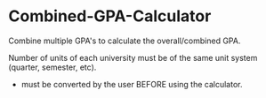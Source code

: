 # Combined-GPA-Calculator

Combine multiple GPA's to calculate the overall/combined GPA.

Number of units of each university must be of the same unit system (quarter, semester, etc).
- must be converted by the user BEFORE using the calculator.
